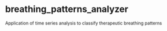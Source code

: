 # breathing_patterns_analyzer
Application of time series analysis to classify therapeutic breathing patterns

